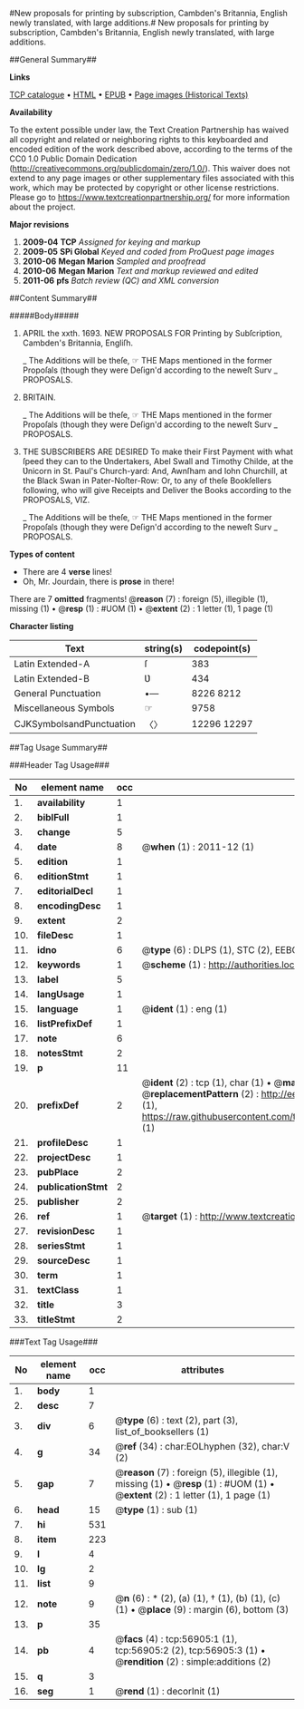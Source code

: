 #New proposals for printing by subscription, Cambden's Britannia, English newly translated, with large additions.#
New proposals for printing by subscription, Cambden's Britannia, English newly translated, with large additions.

##General Summary##

**Links**

[TCP catalogue](http://www.ota.ox.ac.uk/tcp/)  • 
[HTML](http://tei.it.ox.ac.uk/tcp/Texts-HTML/free/A32/A32744.html)  • 
[EPUB](http://tei.it.ox.ac.uk/tcp/Texts-EPUB/free/A32/A32744.epub) • 
[Page images (Historical Texts)](https://historicaltexts.jisc.ac.uk/eebo-12244799e)

**Availability**

To the extent possible under law, the Text Creation Partnership has waived all copyright and related or neighboring rights to this keyboarded and encoded edition of the work described above, according to the terms of the CC0 1.0 Public Domain Dedication (http://creativecommons.org/publicdomain/zero/1.0/). This waiver does not extend to any page images or other supplementary files associated with this work, which may be protected by copyright or other license restrictions. Please go to https://www.textcreationpartnership.org/ for more information about the project.

**Major revisions**

1. __2009-04__ __TCP__ *Assigned for keying and markup*
1. __2009-05__ __SPi Global__ *Keyed and coded from ProQuest page images*
1. __2010-06__ __Megan Marion__ *Sampled and proofread*
1. __2010-06__ __Megan Marion__ *Text and markup reviewed and edited*
1. __2011-06__ __pfs__ *Batch review (QC) and XML conversion*

##Content Summary##

#####Body#####

1. APRIL the xxth. 1693. NEW PROPOSALS FOR Printing by Subſcription, Cambden's Britannia, Engliſh.

    _ The Additions will be theſe,
☞ THE Maps mentioned in the former Propoſals (though they were Deſign'd according to the neweſt Surv
    _ PROPOSALS.

1. BRITAIN.

    _ The Additions will be theſe,
☞ THE Maps mentioned in the former Propoſals (though they were Deſign'd according to the neweſt Surv
    _ PROPOSALS.

1. THE SUBSCRIBERS ARE DESIRED To make their First Payment with what ſpeed they can to the Ʋndertakers, Abel Swall and Timothy Childe, at the Ʋnicorn in St. Paul's Church-yard: And, Awnſham and Iohn Churchill, at the Black Swan in Pater-Noſter-Row: Or, to any of theſe Bookſellers following, who will give Receipts and Deliver the Books according to the PROPOSALS, VIZ.

    _ The Additions will be theſe,
☞ THE Maps mentioned in the former Propoſals (though they were Deſign'd according to the neweſt Surv
    _ PROPOSALS.

**Types of content**

  * There are 4 **verse** lines!
  * Oh, Mr. Jourdain, there is **prose** in there!

There are 7 **omitted** fragments! 
 @__reason__ (7) : foreign (5), illegible (1), missing (1)  •  @__resp__ (1) : #UOM (1)  •  @__extent__ (2) : 1 letter (1), 1 page (1)

**Character listing**


|Text|string(s)|codepoint(s)|
|---|---|---|
|Latin Extended-A|ſ|383|
|Latin Extended-B|Ʋ|434|
|General Punctuation|•—|8226 8212|
|Miscellaneous Symbols|☞|9758|
|CJKSymbolsandPunctuation|〈〉|12296 12297|

##Tag Usage Summary##

###Header Tag Usage###

|No|element name|occ|attributes|
|---|---|---|---|
|1.|__availability__|1||
|2.|__biblFull__|1||
|3.|__change__|5||
|4.|__date__|8| @__when__ (1) : 2011-12 (1)|
|5.|__edition__|1||
|6.|__editionStmt__|1||
|7.|__editorialDecl__|1||
|8.|__encodingDesc__|1||
|9.|__extent__|2||
|10.|__fileDesc__|1||
|11.|__idno__|6| @__type__ (6) : DLPS (1), STC (2), EEBO-CITATION (1), OCLC (1), VID (1)|
|12.|__keywords__|1| @__scheme__ (1) : http://authorities.loc.gov/ (1)|
|13.|__label__|5||
|14.|__langUsage__|1||
|15.|__language__|1| @__ident__ (1) : eng (1)|
|16.|__listPrefixDef__|1||
|17.|__note__|6||
|18.|__notesStmt__|2||
|19.|__p__|11||
|20.|__prefixDef__|2| @__ident__ (2) : tcp (1), char (1)  •  @__matchPattern__ (2) : ([0-9\-]+):([0-9IVX]+) (1), (.+) (1)  •  @__replacementPattern__ (2) : http://eebo.chadwyck.com/downloadtiff?vid=$1&page=$2 (1), https://raw.githubusercontent.com/textcreationpartnership/Texts/master/tcpchars.xml#$1 (1)|
|21.|__profileDesc__|1||
|22.|__projectDesc__|1||
|23.|__pubPlace__|2||
|24.|__publicationStmt__|2||
|25.|__publisher__|2||
|26.|__ref__|1| @__target__ (1) : http://www.textcreationpartnership.org/docs/. (1)|
|27.|__revisionDesc__|1||
|28.|__seriesStmt__|1||
|29.|__sourceDesc__|1||
|30.|__term__|1||
|31.|__textClass__|1||
|32.|__title__|3||
|33.|__titleStmt__|2||


###Text Tag Usage###

|No|element name|occ|attributes|
|---|---|---|---|
|1.|__body__|1||
|2.|__desc__|7||
|3.|__div__|6| @__type__ (6) : text (2), part (3), list_of_booksellers (1)|
|4.|__g__|34| @__ref__ (34) : char:EOLhyphen (32), char:V (2)|
|5.|__gap__|7| @__reason__ (7) : foreign (5), illegible (1), missing (1)  •  @__resp__ (1) : #UOM (1)  •  @__extent__ (2) : 1 letter (1), 1 page (1)|
|6.|__head__|15| @__type__ (1) : sub (1)|
|7.|__hi__|531||
|8.|__item__|223||
|9.|__l__|4||
|10.|__lg__|2||
|11.|__list__|9||
|12.|__note__|9| @__n__ (6) : * (2), (a) (1), † (1), (b) (1), (c) (1)  •  @__place__ (9) : margin (6), bottom (3)|
|13.|__p__|35||
|14.|__pb__|4| @__facs__ (4) : tcp:56905:1 (1), tcp:56905:2 (2), tcp:56905:3 (1)  •  @__rendition__ (2) : simple:additions (2)|
|15.|__q__|3||
|16.|__seg__|1| @__rend__ (1) : decorInit (1)|
